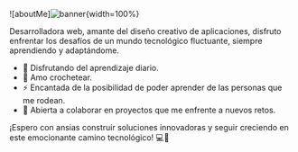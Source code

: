 
![aboutMe]![banner](https://github.com/AndreaRoa/AndreaRoa/assets/127570265/f5474ff1-7165-48f9-a901-c7255ed1b373){width=100%}


Desarrolladora web, amante del diseño creativo de aplicaciones, disfruto enfrentar los desafíos de un mundo tecnológico fluctuante, siempre aprendiendo y adaptándome.

- 🔭 Disfrutando del aprendizaje diario. 
- 🧶 Amo crochetear.
- ⚡ Encantada de la posibilidad de poder aprender de las personas que me rodean. 
- 🤝 Abierta a colaborar en proyectos que me enfrente a nuevos retos.

 ¡Espero con ansias construir soluciones innovadoras y seguir creciendo en este emocionante camino tecnológico! 💻🚀

